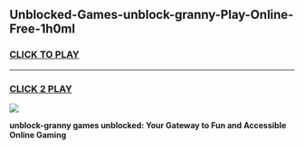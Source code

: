
## Unblocked-Games-unblock-granny-Play-Online-Free-1h0ml
<h3>
<a href="https://premium76.site?title=unblock-granny&ref=26A">CLICK TO PLAY</a></h3>
<hr>

<h3>
<a href="https://premium76.site?title=unblock-granny&ref=26A">CLICK 2 PLAY</a>
  
</h3>

<a href="https://premium76.site?title=unblock-granny&ref=26A"><img src="https://clearcache.store/games.png"></a>


**unblock-granny games unblocked: Your Gateway to Fun and Accessible Online Gaming**
